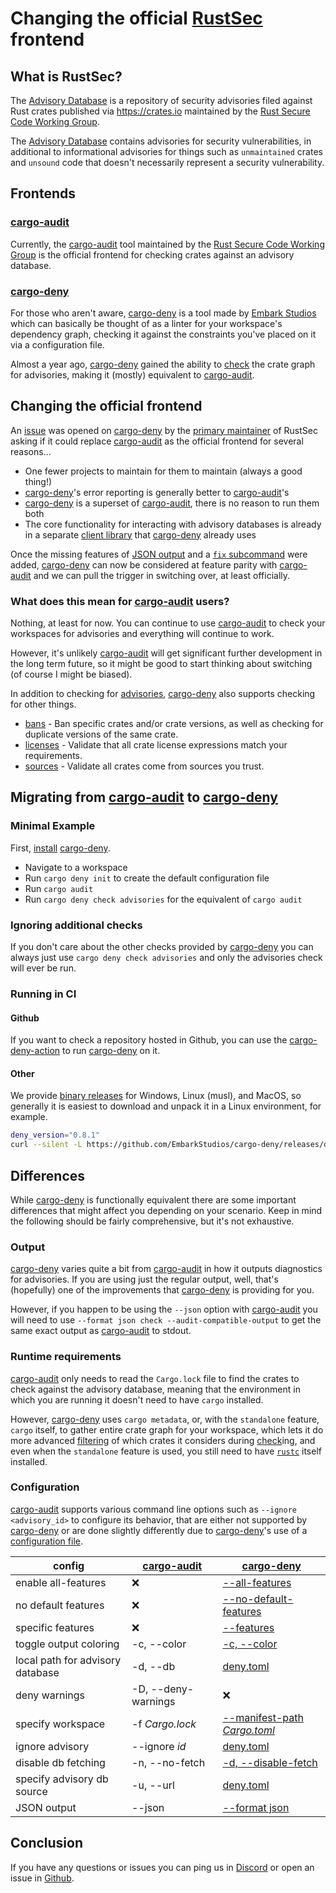 # Changing the official [RustSec](https://rustsec.org/) frontend

## What is RustSec?

The [Advisory Database] is a repository of security advisories filed against Rust crates published via https://crates.io maintained by the [Rust Secure Code Working Group].

The [Advisory Database] contains advisories for security vulnerabilities, in additional to informational advisories for things such as `unmaintained` crates and `unsound` code that doesn't necessarily represent a security vulnerability.

## Frontends

### [cargo-audit]

Currently, the [cargo-audit] tool maintained by the [Rust Secure Code Working Group] is the official frontend for checking crates against an advisory database.

### [cargo-deny]

For those who aren't aware, [cargo-deny] is a tool made by [Embark Studios] which can basically be thought of as a linter for your workspace's dependency graph, checking it against the constraints you've placed on it via a configuration file.

Almost a year ago, [cargo-deny] gained the ability to [check](https://github.com/EmbarkStudios/cargo-deny/blob/main/CHANGELOG.md#050---2019-12-18) the crate graph for advisories, making it (mostly) equivalent to [cargo-audit].

## Changing the official frontend

An [issue](https://github.com/EmbarkStudios/cargo-deny/issues/194) was opened on [cargo-deny] by the [primary maintainer](https://github.com/tarcieri) of RustSec asking if it could replace [cargo-audit] as the official frontend for several reasons...

* One fewer projects to maintain for them to maintain (always a good thing!)
* [cargo-deny]'s error reporting is generally better to [cargo-audit]'s
* [cargo-deny] is a superset of [cargo-audit], there is no reason to run them both
* The core functionality for interacting with advisory databases is already in a separate [client library](https://github.com/RustSec/rustsec-crate) that [cargo-deny] already uses

Once the missing features of [JSON output](https://github.com/EmbarkStudios/cargo-deny/blob/main/CHANGELOG.md#070---2020-06-25) and a [`fix` subcommand](https://github.com/EmbarkStudios/cargo-deny/blob/main/CHANGELOG.md#080---2020-10-20) were added, [cargo-deny] can now be considered at feature parity with [cargo-audit] and we can pull the trigger in switching over, at least officially.

### What does this mean for [cargo-audit] users?

Nothing, at least for now. You can continue to use [cargo-audit] to check your workspaces for advisories and everything will continue to work.

However, it's unlikely [cargo-audit] will get significant further development in the long term future, so it might be good to start thinking about switching (of course I might be biased).

In addition to checking for [advisories](https://embarkstudios.github.io/cargo-deny/checks/advisories/index.html), [cargo-deny] also supports checking for other things.

* [bans](https://embarkstudios.github.io/cargo-deny/checks/bans/index.html) - Ban specific crates and/or crate versions, as well as checking for duplicate versions of the same crate.
* [licenses](https://embarkstudios.github.io/cargo-deny/checks/licenses/index.html) - Validate that all crate license expressions match your requirements.
* [sources](https://embarkstudios.github.io/cargo-deny/checks/sources/index.html) - Validate all crates come from sources you trust.

## Migrating from [cargo-audit] to [cargo-deny]

### Minimal Example

First, [install](https://embarkstudios.github.io/cargo-deny/cli/index.html) [cargo-deny].

* Navigate to a workspace
* Run `cargo deny init` to create the default configuration file
* Run `cargo audit`
* Run `cargo deny check advisories` for the equivalent of `cargo audit`

### Ignoring additional checks

If you don't care about the other checks provided by [cargo-deny] you can always just use `cargo deny check advisories` and only the advisories check will ever be run.

### Running in CI

#### Github

If you want to check a repository hosted in Github, you can use the [cargo-deny-action](https://github.com/EmbarkStudios/cargo-deny-action) to run [cargo-deny] on it.

#### Other

We provide [binary releases](https://github.com/EmbarkStudios/cargo-deny/releases) for Windows, Linux (musl), and MacOS, so generally it is easiest to download and unpack it in a Linux environment, for example.

```bash
deny_version="0.8.1"
curl --silent -L https://github.com/EmbarkStudios/cargo-deny/releases/download/$deny_version/cargo-deny-$deny_version-x86_64-unknown-linux-musl.tar.gz | tar -xzv -C /usr/bin --strip-components=1
```

## Differences

While [cargo-deny] is functionally equivalent there are some important differences that might affect you depending on your scenario. Keep in mind the following should be fairly comprehensive, but it's not exhaustive.

### Output

[cargo-deny] varies quite a bit from [cargo-audit] in how it outputs diagnostics for advisories. If you are using just the regular output, well, that's (hopefully) one of the improvements that [cargo-deny] is providing for you.

However, if you happen to be using the `--json` option with [cargo-audit] you will need to use `--format json check --audit-compatible-output` to get the same exact output as [cargo-audit] to stdout.

### Runtime requirements

[cargo-audit] only needs to read the `Cargo.lock` file to find the crates to check against the advisory database, meaning that the environment in which you are running it doesn't need to have `cargo` installed.

However, [cargo-deny] uses `cargo metadata`, or, with the `standalone` feature, `cargo` itself, to gather entire crate graph for your workspace, which lets it do more advanced [filtering](https://embarkstudios.github.io/cargo-deny/cli/common.html) of which crates it considers during [check](https://embarkstudios.github.io/cargo-deny/cli/check.html)ing, and even when the `standalone` feature is used, you still need to have [`rustc`](https://github.com/EmbarkStudios/cargo-deny/issues/295) itself installed.

### Configuration

[cargo-audit] supports various command line options such as `--ignore <advisory_id>` to configure its behavior, that are either not supported by [cargo-deny] or are done slightly differently due to [cargo-deny]'s use of a [configuration file](https://embarkstudios.github.io/cargo-deny/checks/cfg.html).

| config | [cargo-audit] | [cargo-deny] |
| --- | --- | --- |
| enable all-features | ❌ | [--all-features](https://embarkstudios.github.io/cargo-deny/cli/common.html#--all-features-single-crate-or-workspace) |
| no default features | ❌ | [--no-default-features](https://embarkstudios.github.io/cargo-deny/cli/common.html#--no-default-features-single-crate-only) |
| specific features | ❌ | [--features](https://embarkstudios.github.io/cargo-deny/cli/common.html#--features-single-crate-only)
| toggle output coloring | -c, --color | [-c, --color](https://embarkstudios.github.io/cargo-deny/cli/common.html#--color) |
| local path for advisory database | -d, --db | [deny.toml](https://embarkstudios.github.io/cargo-deny/checks/advisories/cfg.html#the-db-path-field-optional) |
| deny warnings | -D, --deny-warnings | ❌ |
| specify workspace | -f _Cargo.lock_ | [--manifest-path _Cargo.toml_](https://embarkstudios.github.io/cargo-deny/cli/common.html#--manifest-path) |
| ignore advisory | --ignore _id_ | [deny.toml](https://embarkstudios.github.io/cargo-deny/checks/advisories/cfg.html#the-ignore-field-optional) |
| disable db fetching | -n, --no-fetch | [-d, --disable-fetch](https://embarkstudios.github.io/cargo-deny/cli/check.html#-d---disable-fetch) |
| specify advisory db source | -u, --url | [deny.toml](https://embarkstudios.github.io/cargo-deny/checks/advisories/cfg.html#the-db-urls-field-optional)
| JSON output | --json | [--format json](https://embarkstudios.github.io/cargo-deny/cli/common.html#--format) |

## Conclusion

If you have any questions or issues you can ping us in [Discord](https://discord.gg/Fg4u4VX) or open an issue in [Github](https://github.com/EmbarkStudios/cargo-deny/issues/new/choose).

[Rust Secure Code Working Group]: https://www.rust-lang.org/governance/wgs/wg-secure-code
[Advisory Database]: https://github.com/RustSec/advisory-db
[cargo-audit]: https://github.com/RustSec/cargo-audit
[cargo-deny]: https://github.com/EmbarkStudios/cargo-deny
[Embark Studios]: https://github.com/EmbarkStudios
